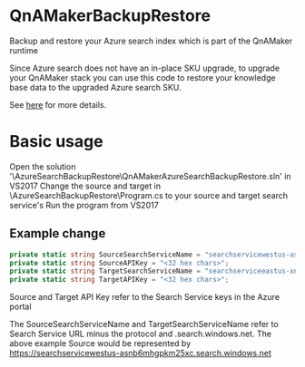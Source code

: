 # QnAMakerBackupRestore
Backup and restore your Azure search index which is part of the QnAMaker runtime

Since Azure search does not have an in-place SKU upgrade, to upgrade your QnAMaker stack you can use this code to restore your knowledge base data to the upgraded Azure search SKU.

See [here](https://aka.ms/qnamaker-docs-qnamaker-upgrade) for more details.

# Basic usage

Open the solution '\AzureSearchBackupRestore\QnAMakerAzureSearchBackupRestore.sln' in VS2017
Change the source and target in \AzureSearchBackupRestore\Program.cs to your source and target search service's
Run the program from VS2017


## Example change

```C#
private static string SourceSearchServiceName = "searchservicewestus-asnb6mhgpkm25xc";
private static string SourceAPIKey = "<32 hex chars>";
private static string TargetSearchServiceName = "searchserviceeastus-xnnb3mhgpkm77gb";
private static string TargetAPIKey = "<32 hex chars>";
```

Source and Target API Key refer to the Search Service keys in the Azure portal

The SourceSearchServiceName and TargetSearchServiceName refer to Search Service URL minus the protocol and .search.windows.net. The above example Source would be represented by https://searchservicewestus-asnb6mhgpkm25xc.search.windows.net
 
